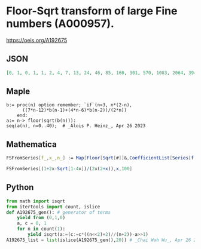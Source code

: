 # Floor\-Sqrt transform of large Fine numbers \(A000957\)\.
https://oeis.org/A192675
## JSON
```JSON
[0, 1, 0, 1, 1, 2, 4, 7, 13, 24, 46, 85, 160, 301, 570, 1083, 2064, 3943, 7553, 14501, 27901, 53784, 103859, 200867, 389044, 754502, 1465037, 2847895, 5541797, 10794360, 21044286, 41061688, 80182834, 156692019, 306417804, 599604941, 1174044166, 2300154199, 4508885393, 8843184248]
```
## Maple
```Maple
b:= proc(n) option remember; `if`(n<3, n*(2-n),
      ((7*n-12)*b(n-1)+(4*n-6)*b(n-2))/(2*n))
    end:
a:= n-> floor(sqrt(b(n))):
seq(a(n), n=0..40);  # _Alois P. Heinz_, Apr 26 2023
```
## Mathematica
```Mathematica
FSFromSeries[f_,x_,n_] := Map[Floor[Sqrt[#]]&,CoefficientList[Series[f,{x,0,n}],x]]
```
```Mathematica
FSFromSeries[(1+2x-Sqrt[1-4x])/(2x(2+x)),x,100]
```
## Python
```Python
from math import isqrt
from itertools import count, islice
def A192675_gen(): # generator of terms
    yield from (0,1,0)
    a, c = 0, 1
    for n in count(1):
        yield isqrt(a:=(c:=c*((n<<2)+2)//(n+2))-a>>1)
A192675_list = list(islice(A192675_gen(),20)) # _Chai Wah Wu_, Apr 26 2023
```
